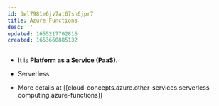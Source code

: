 ```yaml
---
id: 3wl7981e6jv7at67sn6jpr7
title: Azure Functions
desc: ''
updated: 1655217702816
created: 1653660885132
---
```


* It is **Platform as a Service (PaaS)**.

* Serverless.

* More details at
  [[cloud-concepts.azure.other-services.serverless-computing.azure-functions]]
